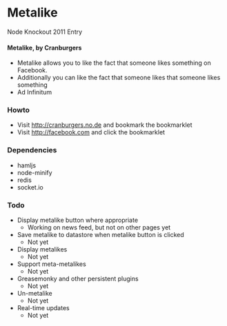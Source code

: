 Metalike
========

Node Knockout 2011 Entry

#### Metalike, by Cranburgers

- Metalike allows you to like the fact that someone likes something on Facebook.
- Additionally you can like the fact that someone likes that someone likes something
- Ad Infinitum

### Howto

- Visit http://cranburgers.no.de and bookmark the bookmarklet
- Visit http://facebook.com and click the bookmarklet

### Dependencies

- hamljs
- node-minify
- redis
- socket.io

### Todo

- Display metalike button where appropriate
  - Working on news feed, but not on other pages yet
- Save metalike to datastore when metalike button is clicked
  - Not yet
- Display metalikes 
  - Not yet
- Support meta-metalikes
  - Not yet
- Greasemonky and other persistent plugins
  - Not yet
- Un-metalike
  - Not yet
- Real-time updates
  - Not yet

